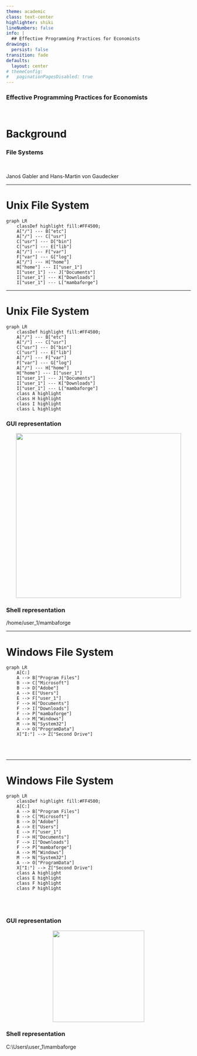 ```yaml
---
theme: academic
class: text-center
highlighter: shiki
lineNumbers: false
info: |
  ## Effective Programming Practices for Economists
drawings:
  persist: false
transition: fade
defaults:
  layout: center
# themeConfig:
#   paginationPagesDisabled: true
---
```


### Effective Programming Practices for Economists

<br/>

# Background

### File Systems

<br/>

Janoś Gabler and Hans-Martin von Gaudecker


---

# Unix File System

<div class="grid grid-cols-2 gap-45">
<div>

```mermaid {theme: 'dark', scale: 1}
graph LR
    classDef highlight fill:#FF4500;
    A["/"] --- B["etc"]
    A["/"] --- C["usr"]
    C["usr"] --- D["bin"]
    C["usr"] --- E["lib"]
    A["/"] --- F["var"]
    F["var"] --- G["log"]
    A["/"] --- H["home"]
    H["home"] --- I["user_1"]
    I["user_1"] --- J["Documents"]
    I["user_1"] --- K["Downloads"]
    I["user_1"] --- L["mambaforge"]
```
</div>
<div>

</div>
</div>


---

# Unix File System

<div class="grid grid-cols-2 gap-45">
<div>

```mermaid {theme: 'dark', scale: 1}
graph LR
    classDef highlight fill:#FF4500;
    A["/"] --- B["etc"]
    A["/"] --- C["usr"]
    C["usr"] --- D["bin"]
    C["usr"] --- E["lib"]
    A["/"] --- F["var"]
    F["var"] --- G["log"]
    A["/"] --- H["home"]
    H["home"] --- I["user_1"]
    I["user_1"] --- J["Documents"]
    I["user_1"] --- K["Downloads"]
    I["user_1"] --- L["mambaforge"]
    class A highlight
    class H highlight
    class I highlight
    class L highlight
```
</div>
<div>

<div v-click>

### GUI representation

<center>
<img src="unix_path_mambaforge.png" width=450>
</center>

</div>

<div v-click>

### Shell representation

/home/user_1/mambaforge

</div>
</div>
</div>


---

# Windows File System

<div class="grid grid-cols-2 gap-45">
<div>

```mermaid {theme: 'dark', scale: 0.8}
graph LR
    A[C:]
    A --> B["Program Files"]
    B --> C["Microsoft"]
    B --> D["Adobe"]
    A --> E["Users"]
    E --> F["user_1"]
    F --> H["Documents"]
    F --> I["Downloads"]
    F --> P["mambaforge"]
    A --> M["Windows"]
    M --> N["System32"]
    A --> O["ProgramData"]
    X["I:"] --> Z["Second Drive"]
```
<br/>
<br/>
</div>
<div>

</div>
</div>


---

# Windows File System

<div class="grid grid-cols-2 gap-45">
<div>

```mermaid {theme: 'dark', scale: 0.8}
graph LR
    classDef highlight fill:#FF4500;
    A[C:]
    A --> B["Program Files"]
    B --> C["Microsoft"]
    B --> D["Adobe"]
    A --> E["Users"]
    E --> F["user_1"]
    F --> H["Documents"]
    F --> I["Downloads"]
    F --> P["mambaforge"]
    A --> M["Windows"]
    M --> N["System32"]
    A --> O["ProgramData"]
    X["I:"] --> Z["Second Drive"]
    class A highlight
    class E highlight
    class F highlight
    class P highlight
```
<br/>
<br/>
</div>
<div>

<div v-click>

### GUI representation

<center>
<img src="windows_path_mambaforge.png" width=250>
</center>

</div>

<div v-click>

### Shell representation

C:\Users\user_1\mambaforge

</div>
</div>
</div>
